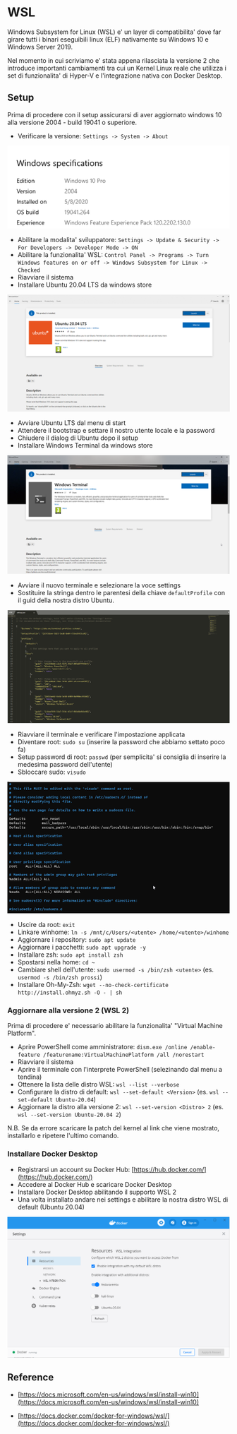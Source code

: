 # WSL

Windows Subsystem for Linux (WSL) e' un layer di compatibilita' dove far girare tutti i binari eseguibili linux (ELF) nativamente su Windows 10 e Windows Server 2019.

Nel momento in cui scriviamo e' stata appena rilasciata la versione 2 che introduce importanti cambiamenti tra cui un Kernel Linux reale che utilizza i set di funzionalita' di Hyper-V e l'integrazione nativa con Docker Desktop.


## Setup

Prima di procedere con il setup assicurarsi di aver aggiornato windows 10 alla versione 2004 - build 19041 o superiore.

- Verificare la versione: `Settings -> System -> About`

![windows version](assets/media/windows_version.png)


- Abilitare la modalita' sviluppatore: `Settings -> Update & Security -> For Developers -> Developer Mode -> ON`
- Abilitare la funzionalita' WSL: `Control Panel -> Programs -> Turn Windows features on or off -> Windows Subsystem for Linux -> Checked`
- Riavviare il sistema
- Installare Ubuntu 20.04 LTS da windows store

![ubuntu](assets/media/microsoft_store_ubuntu.png)


- Avviare Ubuntu LTS dal menu di start
- Attendere il bootstrap e settare il nostro utente locale e la password
- Chiudere il dialog di Ubuntu dopo il setup
- Installare Windows Terminal da windows store

![terminal](assets/media/microsoft_store_terminal.png)

- Avviare il nuovo terminale e selezionare la voce settings
- Sostituire la stringa dentro le parentesi della chiave `defaultProfile` con il guid della nostra distro Ubuntu.

![terminal](assets/media/windows_terminal_settings.png)

- Riavviare il terminale e verificare l'impostazione applicata
- Diventare root: `sudo su` (inserire la password che abbiamo settato poco fa)
- Setup password di root: `passwd` (per semplicita' si consiglia di inserire la medesima password dell'utente)
- Sbloccare sudo: `visudo`

![terminal](assets/media/ubuntu_sudoers.png)

- Uscire da root: `exit`
- Linkare winhome: `ln -s /mnt/c/Users/<utente> /home/<utente>/winhome`
- Aggiornare i repository: `sudo apt update`
- Aggiornare i pacchetti: `sudo apt upgrade -y`
- Installare zsh: `sudo apt install zsh`
- Spostarsi nella home: `cd ~`
- Cambiare shell dell'utente: `sudo usermod -s /bin/zsh <utente>` (es. `usermod -s /bin/zsh prossi`)
- Installare Oh-My-Zsh: `wget --no-check-certificate http://install.ohmyz.sh -O - | sh`

### Aggiornare alla versione 2 (WSL 2)

Prima di procedere e' necessario abilitare la funzionalita' "Virtual Machine Platform".

- Aprire PowerShell come amministratore: `dism.exe /online /enable-feature /featurename:VirtualMachinePlatform /all /norestart`
- Riavviare il sistema
- Aprire il terminale con l'interprete PowerShell (selezinando dal menu a tendina)
- Ottenere la lista delle distro WSL: `wsl --list --verbose`
- Configurare la distro di default: `wsl --set-default <Version>` (es. `wsl --set-default Ubuntu-20.04`)
- Aggiornare la distro alla versione 2: `wsl --set-version <Distro> 2` (es. `wsl --set-version Ubuntu-20.04 2`)

N.B. Se da errore scaricare la patch del kernel al link che viene mostrato, installarlo e ripetere l'ultimo comando.

### Installare Docker Desktop

- Registrarsi un account su Docker Hub: [https://hub.docker.com/](https://hub.docker.com/)
- Accedere al Docker Hub e scaricare Docker Desktop
- Installare Docker Desktop abilitando il supporto WSL 2
- Una volta installato andare nei settings e abilitare la nostra distro WSL di default (Ubuntu 20.04)

![terminal](assets/media/docker_desktop.png)


## Reference

- [https://docs.microsoft.com/en-us/windows/wsl/install-win10](https://docs.microsoft.com/en-us/windows/wsl/install-win10)

- [https://docs.docker.com/docker-for-windows/wsl/](https://docs.docker.com/docker-for-windows/wsl/)
